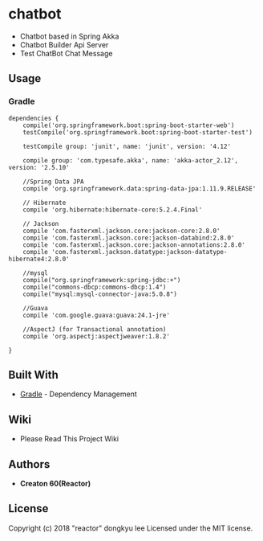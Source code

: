 # chatbot
* Chatbot based in Spring Akka
* Chatbot Builder Api Server 
* Test ChatBot Chat Message

## Usage
### Gradle

```
dependencies {
	compile('org.springframework.boot:spring-boot-starter-web')
	testCompile('org.springframework.boot:spring-boot-starter-test')

	testCompile group: 'junit', name: 'junit', version: '4.12'

	compile group: 'com.typesafe.akka', name: 'akka-actor_2.12', version: '2.5.10'

	//Spring Data JPA
	compile 'org.springframework.data:spring-data-jpa:1.11.9.RELEASE'

	// Hibernate
	compile 'org.hibernate:hibernate-core:5.2.4.Final'

	// Jackson
	compile 'com.fasterxml.jackson.core:jackson-core:2.8.0'
	compile 'com.fasterxml.jackson.core:jackson-databind:2.8.0'
	compile 'com.fasterxml.jackson.core:jackson-annotations:2.8.0'
	compile 'com.fasterxml.jackson.datatype:jackson-datatype-hibernate4:2.8.0'

	//mysql
	compile("org.springframework:spring-jdbc:+")
	compile("commons-dbcp:commons-dbcp:1.4")
	compile("mysql:mysql-connector-java:5.0.8")

	//Guava
	compile 'com.google.guava:guava:24.1-jre'

	//AspectJ (for Transactional annotation)
	compile 'org.aspectj:aspectjweaver:1.8.2'

}

```

## Built With

* [Gradle](https://gradle.org/) - Dependency Management

## Wiki

* Please Read This Project Wiki

##

## Authors

* **Creaton 60(Reactor)**

## License

Copyright (c) 2018 "reactor" dongkyu lee Licensed under the MIT license.
